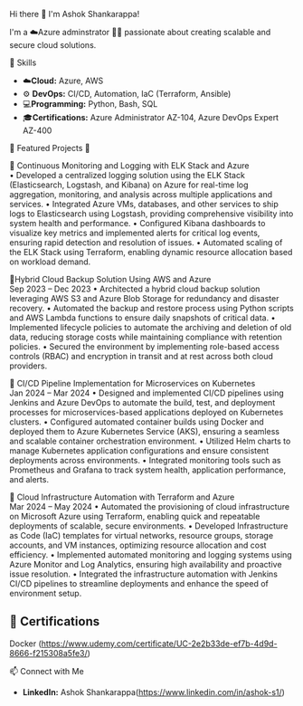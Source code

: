 Hi there 👋 I'm Ashok Shankarappa!


I'm a ☁️Azure adminstrator 👩‍💻 passionate about creating scalable and secure cloud solutions.

🔧 Skills 
- ☁️**Cloud:** Azure, AWS
- ⚙️ **DevOps:** CI/CD, Automation, IaC (Terraform, Ansible)
- 💻**Programming:** Python, Bash, SQL
- 🎓**Certifications:** Azure Administrator AZ-104, Azure DevOps Expert AZ-400
  
🌟 Featured Projects 🌟

💠 Continuous Monitoring and Logging with ELK Stack and Azure                             
• Developed a centralized logging solution using the ELK Stack (Elasticsearch, Logstash, and Kibana) 
on Azure for real-time log aggregation, monitoring, and analysis across multiple applications and 
services. 
• Integrated Azure VMs, databases, and other services to ship logs to Elasticsearch using Logstash, 
providing comprehensive visibility into system health and performance. 
• Configured Kibana dashboards to visualize key metrics and implemented alerts for critical log events, 
ensuring rapid detection and resolution of issues. 
• Automated scaling of the ELK Stack using Terraform, enabling dynamic resource allocation based on 
workload demand. 

💠Hybrid Cloud Backup Solution Using AWS and Azure                                             
Sep 2023 – Dec 2023 
• Architected a hybrid cloud backup solution leveraging AWS S3 and Azure Blob Storage for 
redundancy and disaster recovery. 
• Automated the backup and restore process using Python scripts and AWS Lambda functions to ensure 
daily snapshots of critical data. 
• Implemented lifecycle policies to automate the archiving and deletion of old data, reducing storage 
costs while maintaining compliance with retention policies. 
• Secured the environment by implementing role-based access controls (RBAC) and encryption in 
transit and at rest across both cloud providers.

💠 CI/CD Pipeline Implementation for Microservices on Kubernetes                            
Jan 2024 – Mar 2024 
• Designed and implemented CI/CD pipelines using Jenkins and Azure DevOps to automate the build, 
test, and deployment processes for microservices-based applications deployed on Kubernetes clusters. 
• Configured automated container builds using Docker and deployed them to Azure Kubernetes Service 
(AKS), ensuring a seamless and scalable container orchestration environment. 
• Utilized Helm charts to manage Kubernetes application configurations and ensure consistent 
deployments across environments. 
• Integrated monitoring tools such as Prometheus and Grafana to track system health, application 
performance, and alerts. 

💠 Cloud Infrastructure Automation with Terraform and Azure                                   
Mar 2024 – May 2024 
• Automated the provisioning of cloud infrastructure on Microsoft Azure using Terraform, enabling 
quick and repeatable deployments of scalable, secure environments. 
• Developed Infrastructure as Code (IaC) templates for virtual networks, resource groups, storage 
accounts, and VM instances, optimizing resource allocation and cost efficiency. 
• Implemented automated monitoring and logging systems using Azure Monitor and Log Analytics, 
ensuring high availability and proactive issue resolution. 
• Integrated the infrastructure automation with Jenkins CI/CD pipelines to streamline deployments and 
enhance the speed of environment setup. 


## 📜 Certifications
Docker (https://www.udemy.com/certificate/UC-2e2b33de-ef7b-4d9d-8666-f215308a5fe3/)


📫 Connect with Me
- **LinkedIn:** Ashok Shankarappa(https://www.linkedin.com/in/ashok-s1/)
